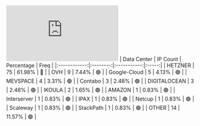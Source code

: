 ![Diagramm](https://github.com/obajay/StateSync-snapshots/blob/main/Projects/Gitopia/1/README.md)
| Data Center | IP Count | Percentage | Freq |
|:------------:|:--------:|:-----------:|:-----:|
| HETZNER | 75 | 61.98% | 🔴 |
| OVH | 9 | 7.44% | 🟢 |
| Google-Cloud | 5 | 4.13% | 🟢 |
| MEVSPACE | 4 | 3.31% | 🟢 |
| Contabo | 3 | 2.48% | 🟢 |
| DIGITALOCEAN | 3 | 2.48% | 🟢 |
| IKOULA | 2 | 1.65% | 🟢 |
| AMAZON | 1 | 0.83% | 🟢 |
| Interserver | 1 | 0.83% | 🟢 |
| IPAX | 1 | 0.83% | 🟢 |
| Netcup | 1 | 0.83% | 🟢 |
| Scaleway | 1 | 0.83% | 🟢 |
| StackPath | 1 | 0.83% | 🟢 |
| OTHER | 14 | 11.57% | 🟢 |